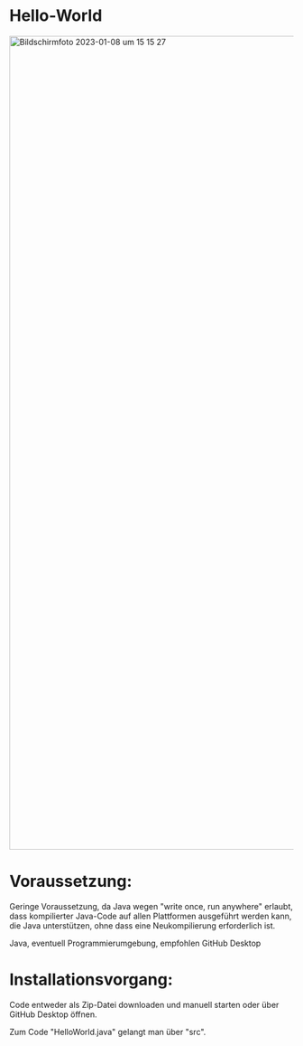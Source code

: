 # Hello-World

<img width="1440" alt="Bildschirmfoto 2023-01-08 um 15 15 27" src="https://user-images.githubusercontent.com/70012595/211201104-56cc5487-0775-49a9-9390-e96fcad88719.png">

# Voraussetzung:

Geringe Voraussetzung, da Java wegen "write once, run anywhere" erlaubt, dass kompilierter Java-Code auf allen Plattformen ausgeführt werden kann, die Java unterstützen, ohne dass eine Neukompilierung erforderlich ist.

Java, eventuell Programmierumgebung, empfohlen GitHub Desktop


# Installationsvorgang:

Code entweder als Zip-Datei downloaden und manuell starten oder über GitHub Desktop öffnen.

Zum Code "HelloWorld.java" gelangt man über "src".
